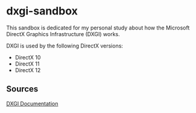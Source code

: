 # dxgi-sandbox
This sandbox is dedicated for my personal study about how the Microsoft DirectX Graphics Infrastructure (DXGI) works.

DXGI is used by the following DirectX versions:
* DirectX 10
* DirectX 11
* DirectX 12

## Sources

[DXGI Documentation](https://docs.microsoft.com/fi-fi/windows/win32/direct3ddxgi/dx-graphics-dxgi)
